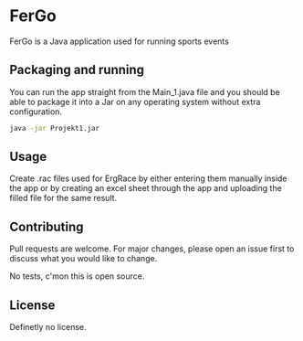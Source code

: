 # FerGo

FerGo is a Java application used for running sports events

## Packaging and running

You can run the app straight from the Main_1.java file and you should be able to package it into a Jar on any operating system without extra configuration.

```bash
java -jar Projekt1.jar
```

## Usage

Create .rac files used for ErgRace by either entering them manually inside the app or by creating an excel sheet through the app and uploading the filled file for the same result.

## Contributing

Pull requests are welcome. For major changes, please open an issue first
to discuss what you would like to change.

No tests, c'mon this is open source.

## License

Definetly no license.

